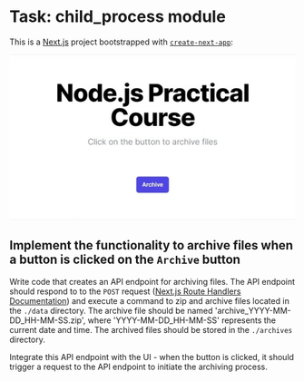 # Task: **child_process** module
This is a [Next.js](https://nextjs.org/) project bootstrapped with [`create-next-app`](https://github.com/vercel/next.js/tree/canary/packages/create-next-app):

![](./images/example.jpg)
## Implement the functionality to archive files when a button is clicked on the `Archive` button

Write code that creates an API endpoint for archiving files. The API endpoint should respond to to the `POST` request ([Next.js Route Handlers Documentation](https://nextjs.org/docs/app/building-your-application/routing/route-handlers)) and execute a command to zip and archive files located in the `./data` directory. The archive file should be named 'archive_YYYY-MM-DD_HH-MM-SS.zip', where 'YYYY-MM-DD_HH-MM-SS' represents the current date and time. The archived files should be stored in the `./archives` directory.

Integrate this API endpoint with the UI - when the button is clicked, it should trigger a request to the API endpoint to initiate the archiving process.
